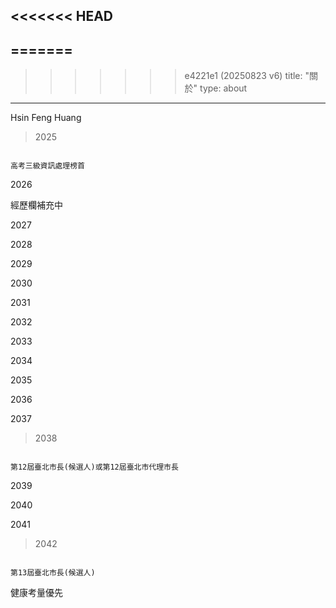 <<<<<<< HEAD
--
=======
---
>>>>>>> e4221e1 (20250823 v6)
title: "關於"
type: about
---

Hsin Feng Huang



> 2025

```

高考三級資訊處理榜首

```



2026



經歷欄補充中



2027



2028



2029



2030



2031



2032



2033



2034



2035



2036



2037



> 2038

```

第12屆臺北市長(候選人)或第12屆臺北市代理市長

```



2039



2040



2041



> 2042

```

第13屆臺北市長(候選人)

```



健康考量優先

